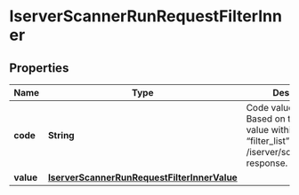 

# IserverScannerRunRequestFilterInner


## Properties

| Name | Type | Description | Notes |
|------------ | ------------- | ------------- | -------------|
|**code** | **String** | Code value of the filter. Based on the “code” value within the “filter_list” section of the /iserver/scanner/params response. |  [optional] |
|**value** | [**IserverScannerRunRequestFilterInnerValue**](IserverScannerRunRequestFilterInnerValue.md) |  |  [optional] |



